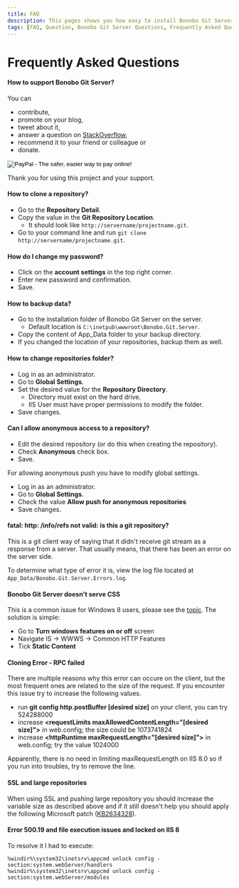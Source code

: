 ```yaml
---
title: FAQ
description: This pages shows you how easy to install Bonobo Git Server is.
tags: [FAQ, Question, Bonobo Git Server Questions, Frequently Asked Questions]
---
```


Frequently Asked Questions
=============================

#### How to support Bonobo Git Server?

You can

* contribute,
* promote on your blog,
* tweet about it,
* answer a question on [StackOverflow](http://stackoverflow.com),
* recommend it to your friend or colleague or
* donate.

<div class="donations">
  <form action="https://www.paypal.com/cgi-bin/webscr" method="post" target="_top" class="text-center">
      <input type="hidden" name="cmd" value="_s-xclick">
      <input type="hidden" name="hosted_button_id" value="LDBBJBMZX7FN2">
      <input type="image" src="https://www.paypalobjects.com/en_US/i/btn/btn_donateCC_LG.gif" border="0" name="submit" alt="PayPal - The safer, easier way to pay online!">
      <img alt="" border="0" src="https://www.paypalobjects.com/en_US/i/scr/pixel.gif" width="1" height="1">
  </form>
</div>

Thank you for using this project and your support.

#### How to clone a repository?

* Go to the **Repository Detail**.
* Copy the value in the **Git Repository Location**.
    * It should look like `http://servername/projectname.git`.
* Go to your command line and run `git clone http://servername/projectname.git`.

#### How do I change my password?

* Click on the **account settings** in the top right corner.
* Enter new password and confirmation.
* Save.

#### How to backup data?

* Go to the installation folder of Bonobo Git Server on the server.
    * Default location is `C:\inetpub\wwwroot\Bonobo.Git.Server`.
* Copy the content of App_Data folder to your backup directory.
* If you changed the location of your repositories, backup them as well.

#### How to change repositories folder?

* Log in as an administrator.
* Go to **Global Settings**.
* Set the desired value for the **Repository Directory**.
    * Directory must exist on the hard drive.
    * IIS User must have proper permissions to modify the folder.
* Save changes.

#### Can I allow anonymous access to a repository?

* Edit the desired repository (or do this when creating the repository).
* Check **Anonymous** check box.
* Save.

For allowing anonymous push you have to modify global settings.

* Log in as an administrator.
* Go to **Global Settings**.
* Check the value **Allow push for anonymous repositories**
* Save changes.


#### fatal: http: /info/refs not valid: is this a git repository?

This is a git client way of saying that it didn't receive git stream as a response from a server. That usually means, that there has been an error on the server side.

To determine what type of error it is, view the log file located at `App_Data/Bonobo.Git.Server.Errors.log`.


#### Bonobo Git Server doesn't serve CSS

This is a common issue for Windows 8 users, please see the [topic](http://forum.chodounsky.net/viewtopic.php?f=11&t=252). The solution is simple:

* Go to **Turn windows features on or off** screen
* Navigate IS -> WWWS -> Common HTTP Features
* Tick **Static Content**

#### Cloning Error - RPC failed

There are multiple reasons why this error can occure on the client, but the most frequent ones are related to the size of the request. If you encounter this issue try to increase the following values.

* run **git config http.postBuffer [desired size]** on your client, you can try 524288000
* increase **&lt;requestLimits maxAllowedContentLength="[desired size]"&gt;** in web.config; the size could be 1073741824
* increase **&lt;httpRuntime maxRequestLength="[desired size]"&gt;** in web.config; try the value 1024000

Apparently, there is no need in limiting maxRequestLength on IIS 8.0 so if you run into troubles, try to remove the line.

#### SSL and large repositories

When using SSL and pushing large repository you should increase the variable size as described above and if it still doesn't help you should apply the following Microsoft patch ([KB2634328](http://support.microsoft.com/kb/2634328/en-us)).

#### Error 500.19 and file execution issues and locked on IIS 8

To resolve it I had to execute:

~~~
%windir%\system32\inetsrv\appcmd unlock config -section:system.webServer/handlers
%windir%\system32\inetsrv\appcmd unlock config -section:system.webServer/modules
~~~
